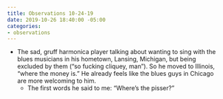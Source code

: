 ```yaml
---
title: Observations 10-24-19
date: 2019-10-26 18:40:00 -05:00
categories:
- observations
---
```


- The sad, gruff harmonica player talking about wanting to sing with the blues musicians in his hometown, Lansing, Michigan, but being excluded by them (“so fucking cliquey, man”). So he moved to Illinois, “where the money is.” He already feels like the blues guys in Chicago are more welcoming to him.
	- The first words he said to me: “Where’s the pisser?”